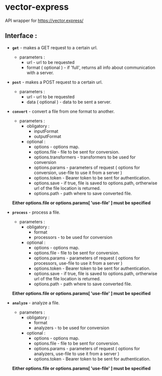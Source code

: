 # vector-express

API wrapper for https://vector.express/

## Interface :

* **`get`** - makes a GET request to a certain url.
  * parameters :
    * url - url to be requested
    * format ( optional ) - if 'full', returns all info about communication with a server.

* **`post`** - makes a POST request to a certain url.
  * parameters :
    * url - url to be requested
    * data ( optional ) - data to be sent a server.

* **`convert`** - convert a file from one format to another.
  * parameters :
    * obligatory :
        * inputFormat
        * outputFormat
    * optional :
        * options - options map.
        * options.file - file to be sent for conversion.
        * options.transformers - transformers to be used for conversion
        * options.params - parameters of request ( options for conversion, use-file to use it from a server )
        * options.token - Bearer token to be sent for authentication.
        * options.save - if true, file is saved to options.path, ortherwise url of the file location is returned.
        * options.path - path where to save converted file.

  **Either options.file or options.params[ 'use-file' ] must be specified**

* **`process`** - process a file.
  * parameters :
    * obligatory :
        * format
        * processors - to be used for conversion
    * optional :
        * options - options map.
        * options.file - file to be sent for conversion.
        * options.params - parameters of request ( options for processors, use-file to use it from a server )
        * options.token - Bearer token to be sent for authentication.
        * options.save - if true, file is saved to options.path, ortherwise url of the file location is returned.
        * options.path - path where to save converted file.

  **Either options.file or options.params[ 'use-file' ] must be specified**

* **`analyze`** - analyze a file.
  * parameters :
    * obligatory :
        * format
        * analyzers - to be used for conversion
    * optional :
        * options - options map.
        * options.file - file to be sent for conversion.
        * options.params - parameters of request ( options for analyzers, use-file to use it from a server )
        * options.token - Bearer token to be sent for authentication.

  **Either options.file or options.params[ 'use-file' ] must be specified**